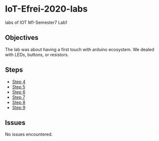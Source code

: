 # IoT-Efrei-2020-labs
labs of IOT M1-Semester7
Lab1

## Objectives
The lab was about having a first touch with arduino ecosystem.
We dealed with LEDs, buttons, or resistors.

## Steps

* [Step 4](https://github.com/SlyAdrian/IoT-Efrei-2020-labs/tree/main/lab1/report/step4)
* [Step 5](https://github.com/SlyAdrian/IoT-Efrei-2020-labs/tree/main/lab1/report/step5)
* [Step 6](https://github.com/SlyAdrian/IoT-Efrei-2020-labs/tree/main/lab1/report/step6)
* [Step 7](https://github.com/SlyAdrian/IoT-Efrei-2020-labs/tree/main/lab1/report/step7)
* [Step 8](https://github.com/SlyAdrian/IoT-Efrei-2020-labs/tree/main/lab1/report/step8)
* [Step 9](https://github.com/SlyAdrian/IoT-Efrei-2020-labs/tree/main/lab1/report/step9)

## Issues
No issues encountered.

